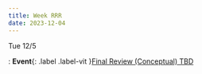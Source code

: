 ```yaml
---
title: Week RRR
date: 2023-12-04
---
```


Tue 12/5

: **Event**{: .label .label-vit }[Final Review (Conceptual) TBD]()

